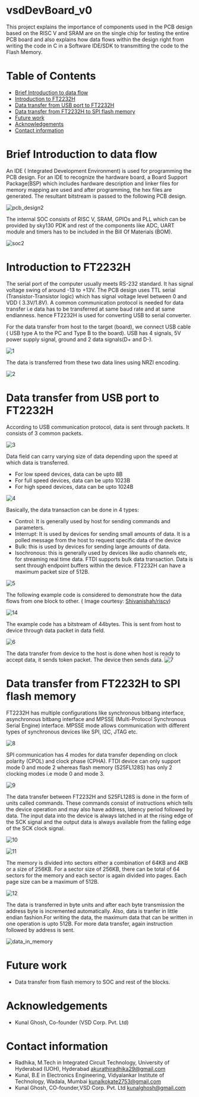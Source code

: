 # vsdDevBoard_v0
This project explains the importance of components used in the PCB design based on the RISC V and SRAM are on the single chip for testing the entire PCB board and also explains how data flows within the design right from writing the code in C in a Software IDE/SDK to transmitting the code to the Flash Memory.

# Table of Contents
- [Brief Introduction to data flow](#brief-introduction-to-data-flow)
- [Introduction to FT2232H](#introduction-to-ft2232h)
- [Data transfer from USB port to FT2232H](#data-transfer-from-usb-port-to-ft2232h)
- [Data transfer from FT2232H to SPI flash memory](#data-transfer-from-ft2232h-to-spi-flash-memory)
- [Future work](#future-work)
- [Acknowledgements](#acknowledgements)
- [Contact information](#contact-information)


# Brief Introduction to data flow
An IDE ( Integrated Development Environment) is used for programming the PCB design. For an IDE to recognize the hardware board, a Board Support Package(BSP) which includes hardware description and linker files for memory mapping are used and after programming, the hex files are generated. The resultant bitstream is passed to the following PCB design.

![pcb_design2](https://user-images.githubusercontent.com/74853558/100514596-2035fb80-319c-11eb-896c-571d4d5084a0.jpg)

The internal SOC consists of RISC V, SRAM, GPIOs and PLL which can be provided by sky130 PDK and rest of the components like ADC, UART module and timers has to be included in the Bill Of Materials (BOM).

![soc2](https://user-images.githubusercontent.com/74853558/100514597-21ffbf00-319c-11eb-801e-a3cb674dbb89.jpg)

# Introduction to FT2232H
The serial port of the computer usually meets RS-232 standard. It has signal voltage swing of around -13 to +13V. The PCB design uses TTL serial (Transistor-Transistor logic) which has signal voltage level between 0 and VDD ( 3.3V/1.8V). A common communication protocol is needed for data transfer i.e data has to be transferred at same baud rate and at same endianness. hence FT2232H is used for converting USB to serial converter.
  
  For the data transfer from host to the target (board), we connect USB cable ( USB type A to the PC and Type B to the board).  USB has 4 signals, 5V power supply signal, ground and 2 data signals(D+ and D-). 

![1](https://user-images.githubusercontent.com/74853558/99901951-50832300-2ce0-11eb-83eb-0b9878771b1e.jpg)

The data is transferred from these two data lines using NRZI encoding.

![2](https://user-images.githubusercontent.com/74853558/99904990-128ffa00-2cf4-11eb-8bde-f9693f8e3624.jpg)

# Data transfer from USB port to FT2232H

According to USB communication protocol, data is sent through packets. It consists of 3 common packets.

![3](https://user-images.githubusercontent.com/74853558/99904992-13c12700-2cf4-11eb-96e3-813c6a7b75de.jpg) 

Data field can carry varying size of data depending upon the speed at which data is transferred.
- For low speed devices, data can be upto 8B
- For full speed devices, data can be upto 1023B
- For high speed devices, data can be upto 1024B

![4](https://user-images.githubusercontent.com/74853558/99904993-1459bd80-2cf4-11eb-8905-544269d66b9f.jpg)

Basically, the data transaction can be done in 4 types:
- Control: It is generally used by host for sending commands and parameters.
- Interrupt: It is used by devices for sending small amounts of data. It is a polled message from the host to request specific data of the device
- Bulk: this is used by devices for sending large amounts of data. 
- Isochronous: this is generally used by devices like audio channels etc, for streaming real time data. 
FTDI supports bulk data transaction. Data is sent through endpoint buffers within the device. FT2232H can have a maximum packet size of 512B.

![5](https://user-images.githubusercontent.com/74853558/99904994-14f25400-2cf4-11eb-9d85-3402415096fe.jpg)

The following example code is considered to demonstrate how the data flows from one block to other. ( Image courtesy: [Shivanishah/riscv](https://github.com/shivanishah269/risc-v-core/blob/master/Images/main_ABI.png))

![14](https://user-images.githubusercontent.com/74853558/99946186-f3e53e00-2d9b-11eb-94d2-cc161b408bdc.jpg)

The example code has a bitstream of 44bytes. This is sent from host to device through data packet in data field.

![6](https://user-images.githubusercontent.com/74853558/99905235-a57d6400-2cf5-11eb-9f23-9140bd84b50f.jpg)

The data transfer from device to the host is done when host is ready to accept data, it sends token packet. The device then sends data.
![7](https://user-images.githubusercontent.com/74853558/99905237-a7472780-2cf5-11eb-8387-13a4a12ac96b.jpg)

# Data transfer from FT2232H to SPI flash memory

FT2232H has multiple configurations like synchronous bitbang interface, asynchronous bitbang interface and MPSSE (Multi-Protocol Synchronous Serial Engine) interface. MPSSE mode allows communication with different types of synchronous devices like SPI, I2C, JTAG etc.

![8](https://user-images.githubusercontent.com/74853558/99904997-158aea80-2cf4-11eb-925a-c565d1dcbe6b.jpg)

SPI communication has 4 modes for data transfer depending on clock polarity (CPOL) and clock phase (CPHA).  FTDI device can only support mode 0 and mode 2 whereas flash memory (S25FL128S) has only 2 clocking modes i.e mode 0 and mode 3.

![9](https://user-images.githubusercontent.com/74853558/99904999-16238100-2cf4-11eb-9220-c5b521bf7785.jpg)

The data transfer between FT2232H and S25FL128S is done in the form of units called commands. These commands consist of instructions which tells the device operation and may also have address, latency period followed by data. The input data into the device is always latched in at the rising edge of the SCK signal and the output data is always available from the falling edge of the SCK clock signal.

![10](https://user-images.githubusercontent.com/74853558/99905000-16bc1780-2cf4-11eb-9f24-1c89a508696d.jpg)

![11](https://user-images.githubusercontent.com/74853558/99905001-16bc1780-2cf4-11eb-96d1-caabca6888cc.jpg)

The memory is divided into sectors either a combination of 64KB and 4KB or a size of 256KB. For a sector size of 256KB, there can be total of 64 sectors for the memory and each sector is again divided into pages. Each page size can be a maximum of 512B. 

![12](https://user-images.githubusercontent.com/74853558/99905002-1754ae00-2cf4-11eb-8c51-300a52c790a7.jpg)

The data is transferred in byte units and after each byte transmission the address byte is incremented automatically. Also, data is tranfer in little endian fashion.For writing the data, the maximum data that can be written in one operation is upto 512B. For more data transfer, again instruction followed by address is sent.

![data_in_memory](https://user-images.githubusercontent.com/74853558/100078361-725be180-2e69-11eb-880b-ff699904b5ab.jpg)

# Future work
- Data transfer from flash memory to SOC and rest of the blocks.

# Acknowledgements
- Kunal Ghosh, Co-founder (VSD Corp. Pvt. Ltd)

# Contact information
- Radhika, M.Tech in Integrated Circuit Technology, University of Hyderabad (UOH), Hyderabad [akurathiradhika29@gmail.com](mailto:akurathiradhika29@gmail.com)
- Kunal, B.E in Electronics Engineering, Vidyalankar Institute of Technology, Wadala, Mumbai [kunalkokate2753@gmail.com](mailto:kunalkokate2753@gmail.com)
- Kunal Ghosh, CO-founder,VSD Corp. Pvt. Ltd [kunalghosh@gmail.com](mailto:kunalghosh@gmail.com)

